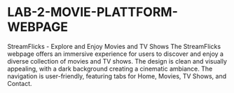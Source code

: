 # LAB-2-MOVIE-PLATTFORM-WEBPAGE
StreamFlicks - Explore and Enjoy Movies and TV Shows
The StreamFlicks webpage offers an immersive experience for users to discover and enjoy a diverse collection of movies and TV shows. 
The design is clean and visually appealing, with a dark background creating a cinematic ambiance. The navigation is user-friendly,
featuring tabs for Home, Movies, TV Shows, and Contact.
